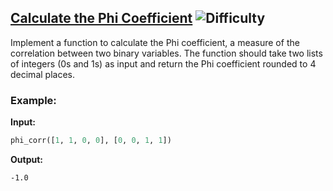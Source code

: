 ## [Calculate the Phi Coefficient](https://www.deep-ml.com/problems/95) ![Difficulty](https://img.shields.io/badge/-Easy-brightgreen)

Implement a function to calculate the Phi coefficient, a measure of the correlation between two binary variables. The function should take two lists of integers (0s and 1s) as input and return the Phi coefficient rounded to 4 decimal places.

### Example:

**Input:**

```python
phi_corr([1, 1, 0, 0], [0, 0, 1, 1])
```


**Output:**

```-1.0```
